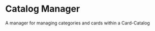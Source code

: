 Catalog Manager
====================

A manager for managing categories and cards within a Card-Catalog